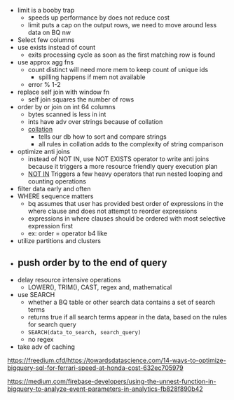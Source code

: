 - limit is a booby trap
	- speeds up performance by does not reduce cost
	- limit puts a cap on the output rows, we need to move around less data on BQ nw
- Select few columns
- use exists instead of count
	- exits processing cycle as soon as the first matching row is found
- use approx agg fns
	- count distinct will need more mem to keep count of unique ids
		- spilling happens if mem not available
	- error % 1-2
- replace self join with window fn
	- self join squares the number of rows
- order by or join on int 64 columns
	- bytes scanned is less in int
	- ints have adv over strings because of collation
	- [collation](https://stackoverflow.com/questions/4538732/what-does-collation-mean)
		-  tells our db how to sort and compare strings
		- all rules in collation adds to the complexity of string comparison
- optimize anti joins
	- instead of NOT IN, use NOT EXISTS operator to write anti joins because it triggers a more resource friendly query execution plan
	- [NOT IN](https://www.sqlshack.com/t-sql-commands-performance-comparison-not-vs-not-exists-vs-left-join-vs-except/) Triggers a few heavy operators that run nested looping and counting operations
- filter data early and often
- WHERE sequence matters
	- bq assumes that user has provided best order of expressions in the where clause and does not attempt to reorder expressions
	- expressions in where clauses should be ordered with most selective expression first
	- ex: order = operator b4 like
- utilize partitions and clusters
- push order by to the end of query
	- 
- delay resource intensive operations
	- LOWER(), TRIM(), CAST, regex and, mathematical
- use SEARCH
	- whether a BQ table or other search data contains a set of search terms
	- returns true if all search terms appear in the data, based on the rules for search query
	- `SEARCH(data_to_search, search_query)`
	- no regex
- take adv of caching

https://freedium.cfd/https://towardsdatascience.com/14-ways-to-optimize-bigquery-sql-for-ferrari-speed-at-honda-cost-632ec705979

https://medium.com/firebase-developers/using-the-unnest-function-in-bigquery-to-analyze-event-parameters-in-analytics-fb828f890b42